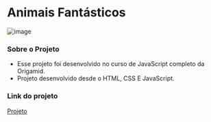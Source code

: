 # Animais Fantásticos 

![image](https://github.com/AnaPaulaBenjamin/FantasticBeasts/assets/126605609/74af761c-ace1-4f67-8f40-fdc05b768004)

### Sobre o Projeto

* Esse projeto foi desenvolvido no curso de JavaScript completo da Origamid.
* Projeto desenvolvido desde o HTML, CSS E JavaScript.

### Link do projeto

[Projeto](https://anapaulabenjamin.github.io/FantasticBeasts/)
